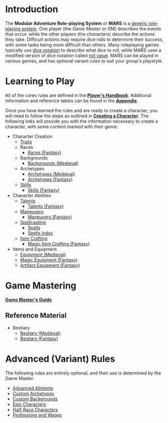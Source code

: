 # Introduction

The **Modular Adventure Role-playing System** or **MARS** is a [generic role-playing system](https://en.wikipedia.org/wiki/Generic_role-playing_game_system). One player (the *Game Master* or GM) describes the events that occur, while the other players (the *characters*) describe the actions they take. Difficult actions may require dice rolls to determine their success, with some tasks being more difficult than others. Many roleplaying games typically use [dice notation](https://en.wikipedia.org/wiki/Dice_notation) to describe what dice to roll, while MARS uses a modified version of dice notation called [roll value](/Basic/PHB.md#roll-value).  MARS can be played in various genres, and has optional variant rules to suit your group's playstyle.

# Learning to Play

All of the cores rules are defined in the [**Player's Handbook**](/Basic/PHB.md). Additional information and reference tables can be found in the [**Appendix**](/Basic/Appendix.md).

Once you have learned the rules and are ready to create a character, you will need to follow the steps as outlined in [**Creating a Character**](/Basic/PHB.md#creating-a-character). The following links will provide you with the information necessary to create a character, with some content marked with their genre:

* Character Creation
	* [Traits](/Basic/Traits.md)
	* Races
		* [Races (Fantasy)](/Fantasy/Races.md)
	* Backgrounds
		* [Backgrounds (Medieval)](/Medieval/Backgrounds.md)
	* Archetypes
		* [Archetypes (Medieval)](/Medieval/Archetypes.md)
		* [Archetypes (Fantasy)](/Fantasy/Archetypes.md)
	* [Skills](/Basic/PHB.md#skills-1)
		* [Skills (Fantasy)](/Fantasy/Skills.md)
* Character Abilities
	* [Talents](/Basic/Talents.md)
		* [Talents (Fantasy)](/Fantasy/Talents.md)
	* [Maneuvers](/Basic/Maneuvers.md)
		* [Maneuvers (Fantasy)](/Fantasy/Maneuvers.md)
	* [Spellcasting](/Fantasy/Spellcasting.md)
		* [Spells](/Fantasy/Spells.md)
		* [Spells Index](/Fantasy/SpellsIndex.md)
	* [Item Crafting](/Basic/ItemCrafting.md)
		* [Magic Item Crafting (Fantasy)](/Fantasy/MagicItemCrafting.md)
* Items and Equipment
	* [Equipment (Medieval)](/Medieval/Equipment.md)
	* [Magic Equipment (Fantasy)](/Fantasy/MagicEquipment.md)
	* [Artifact Equipment (Fantasy)](/Fantasy/ArtifactEquipment.md)

# Game Mastering

[**Game Master's Guide**](/Basic/GMG.md)

## Reference Material

* Bestiary
	* [Bestiary (Medieval)](/Medieval/Bestiary.md)
	* [Bestiary (Fantasy)](/Fantasy/Bestiary.md)

# Advanced (Variant) Rules

The following rules are entirely optional, and their use is determined by the Game Master.

* [Advanced Ailments](/Advanced/AdvancedAilments.md)
* [Custom Archetypes](/Advanced/CustomArchetypes.md)
* [Custom Backgrounds](/Advanced/CustomBackgrounds.md)
* [Epic Characters](/Advanced/EpicCharacters.md)
* [Half-Race Characters](/Advanced/HalfRaceCharacters.md)
* [Professions and Wages](/Advanced/ProfessionsAndWages.md)
